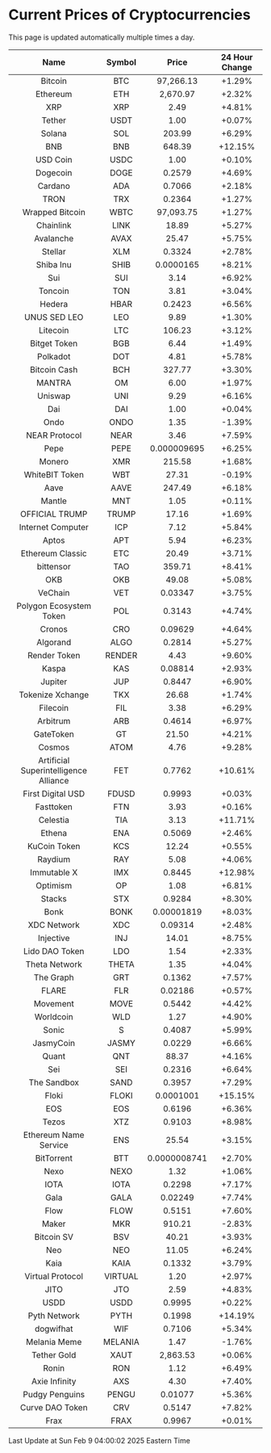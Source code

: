 # Current Prices of Cryptocurrencies
This page is updated automatically multiple times a day.

| Name | Symbol | Price | 24 Hour Change |
| :---: |:---:| :---: | :---: |
| Bitcoin | BTC | 97,266.13 | +1.29% |
| Ethereum | ETH | 2,670.97 | +2.32% |
| XRP | XRP | 2.49 | +4.81% |
| Tether | USDT | 1.00 | +0.07% |
| Solana | SOL | 203.99 | +6.29% |
| BNB | BNB | 648.39 | +12.15% |
| USD Coin | USDC | 1.00 | +0.10% |
| Dogecoin | DOGE | 0.2579 | +4.69% |
| Cardano | ADA | 0.7066 | +2.18% |
| TRON | TRX | 0.2364 | +1.27% |
| Wrapped Bitcoin | WBTC | 97,093.75 | +1.27% |
| Chainlink | LINK | 18.89 | +5.27% |
| Avalanche | AVAX | 25.47 | +5.75% |
| Stellar | XLM | 0.3324 | +2.78% |
| Shiba Inu | SHIB | 0.0000165 | +8.21% |
| Sui | SUI | 3.14 | +6.92% |
| Toncoin | TON | 3.81 | +3.04% |
| Hedera | HBAR | 0.2423 | +6.56% |
| UNUS SED LEO | LEO | 9.89 | +1.30% |
| Litecoin | LTC | 106.23 | +3.12% |
| Bitget Token | BGB | 6.44 | +1.49% |
| Polkadot | DOT | 4.81 | +5.78% |
| Bitcoin Cash | BCH | 327.77 | +3.30% |
| MANTRA | OM | 6.00 | +1.97% |
| Uniswap | UNI | 9.29 | +6.16% |
| Dai | DAI | 1.00 | +0.04% |
| Ondo | ONDO | 1.35 | -1.39% |
| NEAR Protocol | NEAR | 3.46 | +7.59% |
| Pepe | PEPE | 0.000009695 | +6.25% |
| Monero | XMR | 215.58 | +1.68% |
| WhiteBIT Token | WBT | 27.31 | -0.19% |
| Aave | AAVE | 247.49 | +6.18% |
| Mantle | MNT | 1.05 | +0.11% |
| OFFICIAL TRUMP | TRUMP | 17.16 | +1.69% |
| Internet Computer | ICP | 7.12 | +5.84% |
| Aptos | APT | 5.94 | +6.23% |
| Ethereum Classic | ETC | 20.49 | +3.71% |
| bittensor | TAO | 359.71 | +8.41% |
| OKB | OKB | 49.08 | +5.08% |
| VeChain | VET | 0.03347 | +3.75% |
| Polygon Ecosystem Token | POL | 0.3143 | +4.74% |
| Cronos | CRO | 0.09629 | +4.64% |
| Algorand | ALGO | 0.2814 | +5.27% |
| Render Token | RENDER | 4.43 | +9.60% |
| Kaspa | KAS | 0.08814 | +2.93% |
| Jupiter | JUP | 0.8447 | +6.90% |
| Tokenize Xchange | TKX | 26.68 | +1.74% |
| Filecoin | FIL | 3.38 | +6.29% |
| Arbitrum | ARB | 0.4614 | +6.97% |
| GateToken | GT | 21.50 | +4.21% |
| Cosmos | ATOM | 4.76 | +9.28% |
| Artificial Superintelligence Alliance | FET | 0.7762 | +10.61% |
| First Digital USD | FDUSD | 0.9993 | +0.03% |
| Fasttoken | FTN | 3.93 | +0.16% |
| Celestia | TIA | 3.13 | +11.71% |
| Ethena | ENA | 0.5069 | +2.46% |
| KuCoin Token | KCS | 12.24 | +0.55% |
| Raydium | RAY | 5.08 | +4.06% |
| Immutable X | IMX | 0.8445 | +12.98% |
| Optimism | OP | 1.08 | +6.81% |
| Stacks | STX | 0.9284 | +8.30% |
| Bonk | BONK | 0.00001819 | +8.03% |
| XDC Network | XDC | 0.09314 | +2.48% |
| Injective | INJ | 14.01 | +8.75% |
| Lido DAO Token | LDO | 1.54 | +2.33% |
| Theta Network | THETA | 1.35 | +4.04% |
| The Graph | GRT | 0.1362 | +7.57% |
| FLARE | FLR | 0.02186 | +0.57% |
| Movement | MOVE | 0.5442 | +4.42% |
| Worldcoin | WLD | 1.27 | +4.90% |
| Sonic | S | 0.4087 | +5.99% |
| JasmyCoin | JASMY | 0.0229 | +6.66% |
| Quant | QNT | 88.37 | +4.16% |
| Sei | SEI | 0.2316 | +6.64% |
| The Sandbox | SAND | 0.3957 | +7.29% |
| Floki | FLOKI | 0.0001001 | +15.15% |
| EOS | EOS | 0.6196 | +6.36% |
| Tezos | XTZ | 0.9103 | +8.98% |
| Ethereum Name Service | ENS | 25.54 | +3.15% |
| BitTorrent | BTT | 0.0000008741 | +2.70% |
| Nexo | NEXO | 1.32 | +1.06% |
| IOTA | IOTA | 0.2298 | +7.17% |
| Gala | GALA | 0.02249 | +7.74% |
| Flow | FLOW | 0.5151 | +7.60% |
| Maker | MKR | 910.21 | -2.83% |
| Bitcoin SV | BSV | 40.21 | +3.93% |
| Neo | NEO | 11.05 | +6.24% |
| Kaia | KAIA | 0.1332 | +3.79% |
| Virtual Protocol | VIRTUAL | 1.20 | +2.97% |
| JITO | JTO | 2.59 | +4.83% |
| USDD | USDD | 0.9995 | +0.22% |
| Pyth Network | PYTH | 0.1998 | +14.19% |
| dogwifhat | WIF | 0.7106 | +5.34% |
| Melania Meme | MELANIA | 1.47 | -1.76% |
| Tether Gold | XAUT | 2,863.53 | +0.06% |
| Ronin | RON | 1.12 | +6.49% |
| Axie Infinity | AXS | 4.30 | +7.40% |
| Pudgy Penguins | PENGU | 0.01077 | +5.36% |
| Curve DAO Token | CRV | 0.5147 | +7.82% |
| Frax | FRAX | 0.9967 | +0.01% |

Last Update at Sun Feb  9 04:00:02 2025 Eastern Time